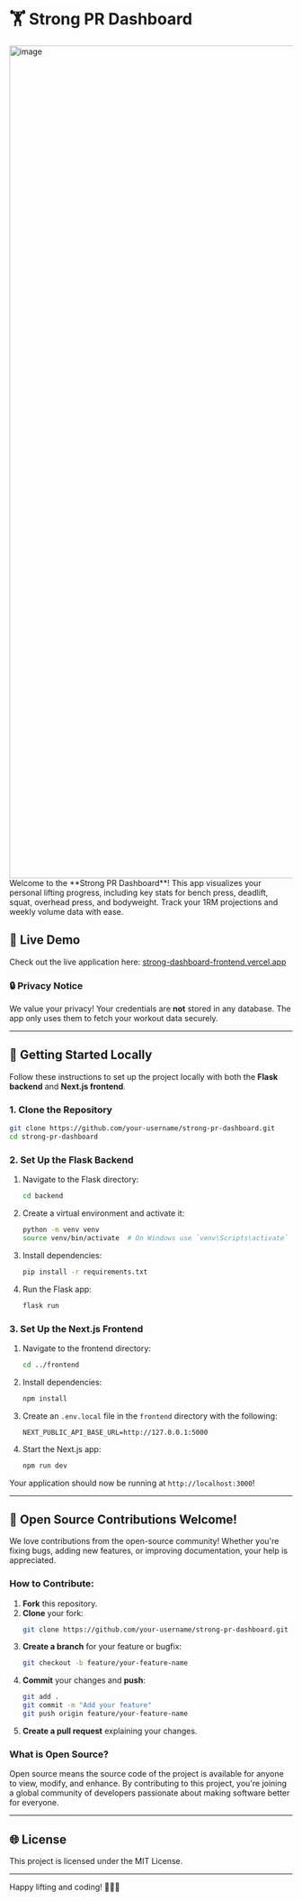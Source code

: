 # 🏋️ Strong PR Dashboard
<img width="1478" alt="image" src="https://github.com/user-attachments/assets/e7df6be5-b630-49f3-b0d1-fb898db99676" />

<br>
Welcome to the **Strong PR Dashboard**! This app visualizes your personal lifting progress, including key stats for bench press, deadlift, squat, overhead press, and bodyweight. Track your 1RM projections and weekly volume data with ease.

## 📅 Live Demo

Check out the live application here: [strong-dashboard-frontend.vercel.app](https://strong-dashboard-frontend.vercel.app)

### 🔒 Privacy Notice
We value your privacy! Your credentials are **not** stored in any database. The app only uses them to fetch your workout data securely.

---

## 📅 Getting Started Locally

Follow these instructions to set up the project locally with both the **Flask backend** and **Next.js frontend**.

### 1. Clone the Repository
```bash
git clone https://github.com/your-username/strong-pr-dashboard.git
cd strong-pr-dashboard
```

### 2. Set Up the Flask Backend
1. Navigate to the Flask directory:
    ```bash
    cd backend
    ```
2. Create a virtual environment and activate it:
    ```bash
    python -m venv venv
    source venv/bin/activate  # On Windows use `venv\Scripts\activate`
    ```
3. Install dependencies:
    ```bash
    pip install -r requirements.txt
    ```
4. Run the Flask app:
    ```bash
    flask run
    ```

### 3. Set Up the Next.js Frontend
1. Navigate to the frontend directory:
    ```bash
    cd ../frontend
    ```
2. Install dependencies:
    ```bash
    npm install
    ```
3. Create an `.env.local` file in the `frontend` directory with the following:
    ```env
    NEXT_PUBLIC_API_BASE_URL=http://127.0.0.1:5000
    ```
4. Start the Next.js app:
    ```bash
    npm run dev
    ```

Your application should now be running at `http://localhost:3000`!

---

## 🌟 Open Source Contributions Welcome!

We love contributions from the open-source community! Whether you're fixing bugs, adding new features, or improving documentation, your help is appreciated.

### How to Contribute:
1. **Fork** this repository.
2. **Clone** your fork:
    ```bash
    git clone https://github.com/your-username/strong-pr-dashboard.git
    ```
3. **Create a branch** for your feature or bugfix:
    ```bash
    git checkout -b feature/your-feature-name
    ```
4. **Commit** your changes and **push**:
    ```bash
    git add .
    git commit -m "Add your feature"
    git push origin feature/your-feature-name
    ```
5. **Create a pull request** explaining your changes.

### What is Open Source?
Open source means the source code of the project is available for anyone to view, modify, and enhance. By contributing to this project, you're joining a global community of developers passionate about making software better for everyone.

---

## 🌐 License

This project is licensed under the MIT License.

---

Happy lifting and coding! 🏋️‍♂️🌟
